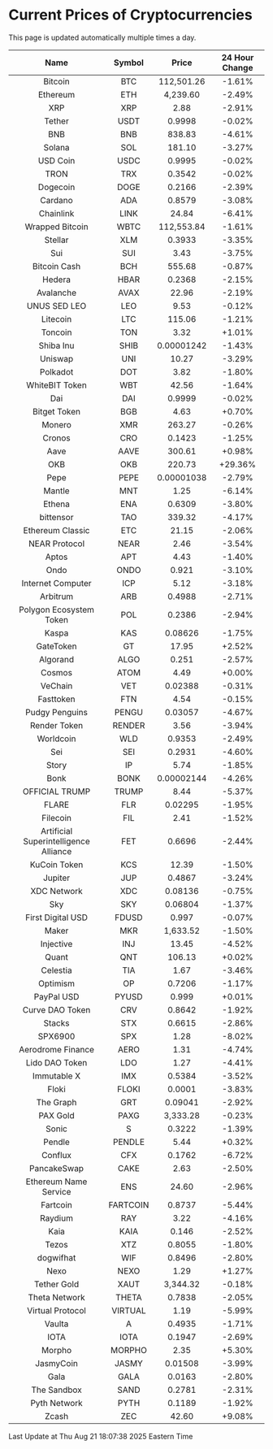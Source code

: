 # Current Prices of Cryptocurrencies
This page is updated automatically multiple times a day.

| Name | Symbol | Price | 24 Hour Change |
| :---: |:---:| :---: | :---: |
| Bitcoin | BTC | 112,501.26 | -1.61% |
| Ethereum | ETH | 4,239.60 | -2.49% |
| XRP | XRP | 2.88 | -2.91% |
| Tether | USDT | 0.9998 | -0.02% |
| BNB | BNB | 838.83 | -4.61% |
| Solana | SOL | 181.10 | -3.27% |
| USD Coin | USDC | 0.9995 | -0.02% |
| TRON | TRX | 0.3542 | -0.02% |
| Dogecoin | DOGE | 0.2166 | -2.39% |
| Cardano | ADA | 0.8579 | -3.08% |
| Chainlink | LINK | 24.84 | -6.41% |
| Wrapped Bitcoin | WBTC | 112,553.84 | -1.61% |
| Stellar | XLM | 0.3933 | -3.35% |
| Sui | SUI | 3.43 | -3.75% |
| Bitcoin Cash | BCH | 555.68 | -0.87% |
| Hedera | HBAR | 0.2368 | -2.15% |
| Avalanche | AVAX | 22.96 | -2.19% |
| UNUS SED LEO | LEO | 9.53 | -0.12% |
| Litecoin | LTC | 115.06 | -1.21% |
| Toncoin | TON | 3.32 | +1.01% |
| Shiba Inu | SHIB | 0.00001242 | -1.43% |
| Uniswap | UNI | 10.27 | -3.29% |
| Polkadot | DOT | 3.82 | -1.80% |
| WhiteBIT Token | WBT | 42.56 | -1.64% |
| Dai | DAI | 0.9999 | -0.02% |
| Bitget Token | BGB | 4.63 | +0.70% |
| Monero | XMR | 263.27 | -0.26% |
| Cronos | CRO | 0.1423 | -1.25% |
| Aave | AAVE | 300.61 | +0.98% |
| OKB | OKB | 220.73 | +29.36% |
| Pepe | PEPE | 0.00001038 | -2.79% |
| Mantle | MNT | 1.25 | -6.14% |
| Ethena | ENA | 0.6309 | -3.80% |
| bittensor | TAO | 339.32 | -4.17% |
| Ethereum Classic | ETC | 21.15 | -2.06% |
| NEAR Protocol | NEAR | 2.46 | -3.54% |
| Aptos | APT | 4.43 | -1.40% |
| Ondo | ONDO | 0.921 | -3.10% |
| Internet Computer | ICP | 5.12 | -3.18% |
| Arbitrum | ARB | 0.4988 | -2.71% |
| Polygon Ecosystem Token | POL | 0.2386 | -2.94% |
| Kaspa | KAS | 0.08626 | -1.75% |
| GateToken | GT | 17.95 | +2.52% |
| Algorand | ALGO | 0.251 | -2.57% |
| Cosmos | ATOM | 4.49 | +0.00% |
| VeChain | VET | 0.02388 | -0.31% |
| Fasttoken | FTN | 4.54 | -0.15% |
| Pudgy Penguins | PENGU | 0.03057 | -4.67% |
| Render Token | RENDER | 3.56 | -3.94% |
| Worldcoin | WLD | 0.9353 | -2.49% |
| Sei | SEI | 0.2931 | -4.60% |
| Story | IP | 5.74 | -1.85% |
| Bonk | BONK | 0.00002144 | -4.26% |
| OFFICIAL TRUMP | TRUMP | 8.44 | -5.37% |
| FLARE | FLR | 0.02295 | -1.95% |
| Filecoin | FIL | 2.41 | -1.52% |
| Artificial Superintelligence Alliance | FET | 0.6696 | -2.44% |
| KuCoin Token | KCS | 12.39 | -1.50% |
| Jupiter | JUP | 0.4867 | -3.24% |
| XDC Network | XDC | 0.08136 | -0.75% |
| Sky | SKY | 0.06804 | -1.37% |
| First Digital USD | FDUSD | 0.997 | -0.07% |
| Maker | MKR | 1,633.52 | -1.50% |
| Injective | INJ | 13.45 | -4.52% |
| Quant | QNT | 106.13 | +0.02% |
| Celestia | TIA | 1.67 | -3.46% |
| Optimism | OP | 0.7206 | -1.17% |
| PayPal USD | PYUSD | 0.999 | +0.01% |
| Curve DAO Token | CRV | 0.8642 | -1.92% |
| Stacks | STX | 0.6615 | -2.86% |
| SPX6900 | SPX | 1.28 | -8.02% |
| Aerodrome Finance | AERO | 1.31 | -4.74% |
| Lido DAO Token | LDO | 1.27 | -4.41% |
| Immutable X | IMX | 0.5384 | -3.52% |
| Floki | FLOKI | 0.0001 | -3.83% |
| The Graph | GRT | 0.09041 | -2.92% |
| PAX Gold | PAXG | 3,333.28 | -0.23% |
| Sonic | S | 0.3222 | -1.39% |
| Pendle | PENDLE | 5.44 | +0.32% |
| Conflux | CFX | 0.1762 | -6.72% |
| PancakeSwap | CAKE | 2.63 | -2.50% |
| Ethereum Name Service | ENS | 24.60 | -2.96% |
| Fartcoin | FARTCOIN | 0.8737 | -5.44% |
| Raydium | RAY | 3.22 | -4.16% |
| Kaia | KAIA | 0.146 | -2.52% |
| Tezos | XTZ | 0.8055 | -1.80% |
| dogwifhat | WIF | 0.8496 | -2.80% |
| Nexo | NEXO | 1.29 | +1.27% |
| Tether Gold | XAUT | 3,344.32 | -0.18% |
| Theta Network | THETA | 0.7838 | -2.05% |
| Virtual Protocol | VIRTUAL | 1.19 | -5.99% |
| Vaulta | A | 0.4935 | -1.71% |
| IOTA | IOTA | 0.1947 | -2.69% |
| Morpho | MORPHO | 2.35 | +5.30% |
| JasmyCoin | JASMY | 0.01508 | -3.99% |
| Gala | GALA | 0.0163 | -2.80% |
| The Sandbox | SAND | 0.2781 | -2.31% |
| Pyth Network | PYTH | 0.1189 | -1.92% |
| Zcash | ZEC | 42.60 | +9.08% |

Last Update at Thu Aug 21 18:07:38 2025 Eastern Time